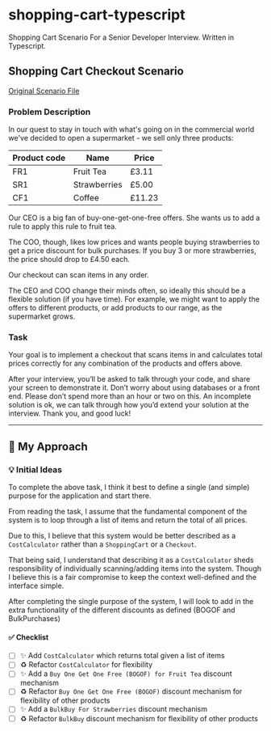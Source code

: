 # shopping-cart-typescript

Shopping Cart Scenario For a Senior Developer Interview. Written in Typescript.

## Shopping Cart Checkout Scenario

[Original Scenario File](assets/Supermarket.pdf)

### Problem Description

In our quest to stay in touch with what's going on in the commercial world we've
decided to open a supermarket - we sell only three products:

| Product code | Name         | Price  |
|--------------|--------------|--------|
| FR1          | Fruit Tea    | £3.11  |
| SR1          | Strawberries | £5.00  |
| CF1          | Coffee       | £11.23 |

Our CEO is a big fan of buy-one-get-one-free offers. She wants us to add a rule to
apply this rule to fruit tea.

The COO, though, likes low prices and wants people buying strawberries to get a
price discount for bulk purchases. If you buy 3 or more strawberries, the price should
drop to £4.50 each.

Our checkout can scan items in any order.

The CEO and COO change their minds often, so ideally this should be a flexible
solution (if you have time). For example, we might want to apply the offers to
different products, or add products to our range, as the supermarket grows.

### Task

Your goal is to implement a checkout that scans items in and calculates total prices
correctly for any combination of the products and offers above.

After your interview, you’ll be asked to talk through your code, and share your screen
to demonstrate it. Don’t worry about using databases or a front end.
Please don’t spend more than an hour or two on this. An incomplete solution is ok,
we can talk through how you’d extend your solution at the interview. Thank you, and
good luck!

---

## 🙋 My Approach

### 💡 Initial Ideas

To complete the above task, I think it best to define a single (and simple) purpose for the application and start there.

From reading the task, I assume that the fundamental component of the system is to loop through a list of items and
return the total of all prices.

Due to this, I believe that this system would be better described as a `CostCalculator` rather than a `ShoppingCart` or
a `Checkout`.

That being said, I understand that describing it as a `CostCalculator` sheds responsibility of individually
scanning/adding items into the system. Though I believe this is a fair compromise to keep the context well-defined and the interface simple.

After completing the single purpose of the system, I will look to add in the extra functionality of the different
discounts as defined (BOGOF and BulkPurchases)

#### ✅ Checklist

- [ ] ✨ Add `CostCalculator` which returns total given a list of items
- [ ] ♻️ Refactor `CostCalculator` for flexibility
- [ ] ✨ Add a `Buy One Get One Free (BOGOF) for Fruit Tea` discount mechanism
- [ ] ♻️ Refactor `Buy One Get One Free (BOGOF)` discount mechanism for flexibility of other products
- [ ] ✨ Add a `BulkBuy For Strawberries` discount mechanism
- [ ] ♻️ Refactor `BulkBuy` discount mechanism for flexibility of other products
